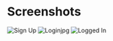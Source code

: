 # Screenshots


![Sign Up](https://user-images.githubusercontent.com/72964939/97069530-a172ff00-15ee-11eb-9a3f-bbb8a3b4fb0d.jpg)
![Loginjpg](https://user-images.githubusercontent.com/72964939/97069531-a2a42c00-15ee-11eb-972f-d85c2166b915.jpg)
![Logged In](https://user-images.githubusercontent.com/72964939/97069534-a33cc280-15ee-11eb-886f-e62926621da1.jpg)
